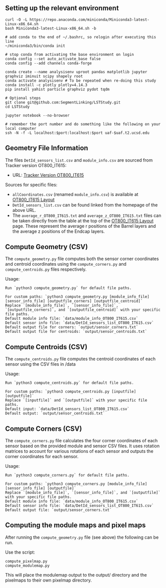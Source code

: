 ## Setting up the relevant environment

    curl -O -L https://repo.anaconda.com/miniconda/Miniconda3-latest-Linux-x86_64.sh
    bash Miniconda3-latest-Linux-x86_64.sh -b 
    
    # add conda to the end of ~/.bashrc, so relogin after executing this line
    ~/miniconda3/bin/conda init
    
    # stop conda from activating the base environment on login
    conda config --set auto_activate_base false
    conda config --add channels conda-forge
    
    conda create --name analysisenv uproot pandas matplotlib jupyter graphviz iminuit scipy shapely root
    conda activate analysisenv # To be repeated when re-doing this study
    conda install -c plotly plotly=4.14.3
    pip install yahist particle graphviz pydot tqdm
    
    # Optional steps
    git clone git@github.com:SegmentLinking/LSTStudy.git
    cd LSTStudy
    
    jupyter notebook --no-browser
    
    # remember the port number and do something like the following on your local computer
    ssh -N -f -L localhost:$port:localhost:$port uaf-$uaf.t2.ucsd.edu

## Geometry File Information

The files `DetId_sensors_list.csv` and `module_info.csv` are sourced from Tracker version OT800_IT615:

- URL: [Tracker Version OT800_IT615](https://cms-tklayout.web.cern.ch/cms-tklayout/layouts-work/recent-layouts/OT800_IT615/info.html)

Sources for specific files:
- `allCoordinates.csv` (renamed `module_info.csv`) is available at [OT800_IT615 Layout](https://cms-tklayout.web.cern.ch/cms-tklayout/layouts-work/recent-layouts/OT800_IT615/layout.html)
- `DetId_sensors_list.csv` can be found linked from the homepage of the above URL.
- The `average_r_OT800_IT615.txt` and `average_z_OT800_IT615.txt` files can be taken directly from the table at the top of the [OT800_IT615 Layout](https://cms-tklayout.web.cern.ch/cms-tklayout/layouts-work/recent-layouts/OT800_IT615/layout.html) page. These represent the average r positions of the Barrel layers and the average z positions of the Endcap layers.

## Compute Geometry (CSV)

The `compute_geometry.py` file computes both the sensor corner coordinates and centroid coordinates using the `compute_corners.py` and `compute_centroids.py` files respectively.

Usage:

    Run `python3 compute_geometry.py` for default file paths.

    For custom paths: `python3 compute_geometry.py [module_info_file] [sensor_info_file] [outputfile_corners] [outputfile_centroid]`
    Replace `[module_info_file]`, `[sensor_info_file]`, `[outputfile_corners]`, and `[outputfile_centroid]` with your specific file paths.
    Default module info file: `data/module_info_OT800_IT615.csv`
    Default sensor info file: `data/DetId_sensors_list_OT800_IT615.csv`
    Default output file for corners: `output/sensor_corners.txt`
    Default output file for centroids: `output/sensor_centroids.txt`

## Compute Centroids (CSV)

The `compute_centroids.py` file computes the centroid coordinates of each sensor using the CSV files in /data

Usage:

    Run `python3 compute_centroids.py` for default file paths.

    For custom paths: `python3 compute_centroids.py [inputfile] [outputfile]`
    Replace `[inputfile]` and `[outputfile]` with your specific file paths.
    Default input: `data/DetId_sensors_list_OT800_IT615.csv`
    Default output: `output/sensor_centroids.txt`

## Compute Corners (CSV)

The `compute_corners.py` file calculates the four corner coordinates of each sensor based on the provided module and sensor CSV files. It uses rotation matrices to account for various rotations of each sensor and outputs the corner coordinates for each sensor.

Usage:

    Run `python3 compute_corners.py` for default file paths.

    For custom paths: `python3 compute_corners.py [module_info_file] [sensor_info_file] [outputfile]`
    Replace `[module_info_file]`, `[sensor_info_file]`, and `[outputfile]` with your specific file paths.
    Default module info file: `data/module_info_OT800_IT615.csv`
    Default sensor info file: `data/DetId_sensors_list_OT800_IT615.csv`
    Default output file: `output/sensor_corners.txt`

## Computing the module maps and pixel maps

After running the `compute_geometry.py` file (see above) the following can be run.

Use the script:

    compute_pixelmap.py
    compute_modulemap.py

This will place the modulemap output to the output/ directory and the pixelmaps to their own pixelmap directory.